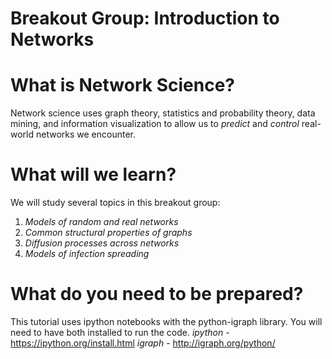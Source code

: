 # Breakout Group: Introduction to Networks

# What is Network Science?
Network science uses graph theory, statistics and probability theory, data mining, and information visualization to allow us to *predict* and *control* real-world networks we encounter.

# What will we learn?
We will study several topics in this breakout group:
1. *Models of random and real networks*
2. *Common structural properties of graphs*
3. *Diffusion processes across networks*
4. *Models of infection spreading*

# What do you need to be prepared?
This tutorial uses ipython notebooks with the python-igraph library. You will need to have both installed to run the code.
*ipython* - https://ipython.org/install.html
*igraph* - http://igraph.org/python/
